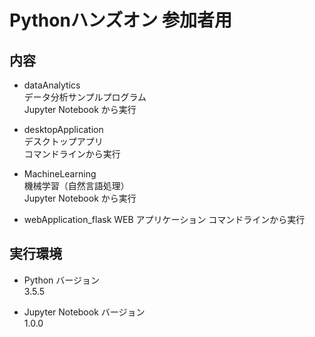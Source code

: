 # Pythonハンズオン 参加者用

## 内容
- dataAnalytics  
    データ分析サンプルプログラム  
    Jupyter Notebook から実行

- desktopApplication  
    デスクトップアプリ  
    コマンドラインから実行

- MachineLearning  
    機械学習（自然言語処理）  
    Jupyter Notebook から実行

- webApplication_flask
    WEB アプリケーション
    コマンドラインから実行

## 実行環境
- Python バージョン  
    3.5.5  

- Jupyter Notebook バージョン  
    1.0.0
